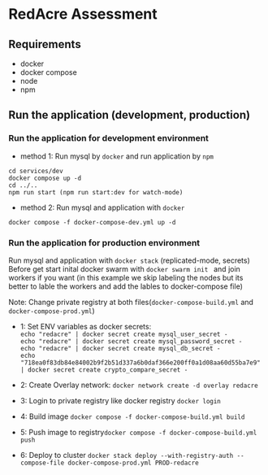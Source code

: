 # RedAcre Assessment

## Requirements

-   docker
-   docker compose
-   node
-   npm

## Run the application (development, production)

### Run the application for development environment

-   method 1:
    Run mysql by `docker` and run application by `npm`

```
cd services/dev
docker compose up -d
cd ../..
npm run start (npm run start:dev for watch-mode)
```

-   method 2:
    Run mysql and application with `docker`

```
docker compose -f docker-compose-dev.yml up -d
```

### Run the application for production environment

Run mysql and application with `docker stack` (replicated-mode, secrets)  
Before get start inital docker swarm with `docker swarm init ` and join workers if you want (in this example we skip labeling the nodes but its better to lable the workers and add the lables to docker-compose file)

Note: Change private registry at both files(`docker-compose-build.yml` and `docker-compose-prod.yml`)

-   1: Set ENV variables as docker secrets:  
    `echo "redacre" | docker secret create mysql_user_secret -`  
    `echo "redacre" | docker secret create mysql_password_secret -`  
    `echo "redacre" | docker secret create mysql_db_secret -`  
    `echo "718ea0f83db84e84002b9f2b51d337a6b0daf366e200ff0a1d08aa60d55ba7e9" | docker secret create crypto_compare_secret -`

-   2: Create Overlay network: `docker network create -d overlay redacre`
-   3: Login to private registry like docker registry `docker login`
-   4: Build image `docker compose -f docker-compose-build.yml build`
-   5: Push image to registry`docker compose -f docker-compose-build.yml push`
-   6: Deploy to cluster `docker stack deploy --with-registry-auth --compose-file docker-compose-prod.yml PROD-redacre`
